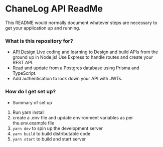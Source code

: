 # ChaneLog API ReadMe

This README would normally document whatever steps are necessary to get your
application up and running.

### What is this repository for?

- [API Design](https://frontendmasters.com/courses/api-design-nodejs-v4/) Live
  coding and learning to Design and build APIs from the ground up in Node.js!
  Use Express to handle routes and create your REST API.
- Read and update from a Postgres database using Prisma and TypeScript.
- Add authentication to lock down your API with JWTs.

### How do I get set up?

- Summary of set up

1. Run yarn install
2. create a .env file and update environment variables as per the.env.example
   file
3. `yarn dev` to spin up the development server
4. `yarn build` to build distributable code
5. `yarn start` to build and start server
